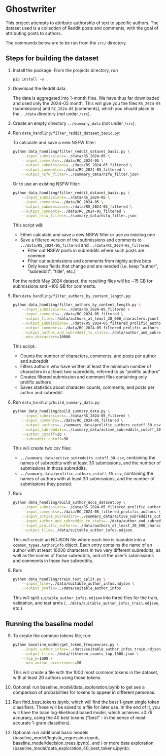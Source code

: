 # Ghostwriter

This project attempts to attribute authorship of text to specific authors. The dataset used is a collection of Reddit posts and comments, with the goal of attributing posts to authors.

The commands below are to be run from the `src/` directory.

## Steps for building the dataset

1. Install the package: From the projects directory, run

   ```
   pip install -e .
   ```

2. Download the Reddit data.

   The data is aggregated into 1-month files. We have thus far downloaded and used only the 2024-05 month. This will give you the files `RS_2024-05` (submissions) and `RC_2024-05` (comments), which you should place in the `../data` directory (_not_ under `/src`).

3. Create an empty directory `../summary_data` (not under `/src`).

4. Run `data_handling/filter_reddit_dataset_basic.py`:

   To calculate and save a new NSFW filter:

   ```bash
   python data_handling/filter_reddit_dataset_basic.py \
       --input_submissions=../data/RS_2024-05 \
       --input_comments=../data/RC_2024-05 \
       --output_submissions=../data/RS_2024-05_filtered \
       --output_comments=../data/RC_2024-05_filtered \
       --output_nsfw_filter=../summary_data/nsfw_filter.json
   ```

   Or to use an existing NSFW filter:

   ```bash
   python data_handling/filter_reddit_dataset_basic.py \
       --input_submissions=../data/RS_2024-05 \
       --input_comments=../data/RC_2024-05 \
       --output_submissions=../data/RS_2024-05_filtered \
       --output_comments=../data/RC_2024-05_filtered \
       --input_nsfw_filter=../summary_data/nsfw_filter.json
   ```

   This script will:

   - Either calculate and save a new NSFW filter or use an existing one
   - Save a filtered version of the submissions and comments to `../data/RS_2024-05_filtered` and `../data/RC_2024-05_filtered`:
     - Filter out NSFW posts in subreddits where such posts are common
     - Filter out submissions and comments from highly active bots
     - Only keep fields that change and are needed (i.e. keep "author", "subreddit", "title", etc.)

   For the reddit May 2024 dataset, the resulting files will be ~15 GB for submissions and ~100 GB for comments.

5. Run `data_handling/filter_authors_by_content_length.py`:

   ```bash
   python data_handling/filter_authors_by_content_length.py \
       --input_submissions=../data/RS_2024-05_filtered \
       --input_comments=../data/RC_2024-05_filtered \
       --output_file=../data/authors_at_least_20_000_characters.jsonl \
       --output_submissions=../data/RS_2024-05_filtered_prolific_authors \
       --output_comments=../data/RC_2024-05_filtered_prolific_authors \
       --output_author_and_subreddit_to_stats=../data/author_and_subreddit_to_stats.jsonl \
       --min_characters=10000
   ```

   This script:

   - Counts the number of characters, comments, and posts per author and subreddit
   - Filters authors who have written at least the minimum number of characters in at least two subreddits, referred to as "prolific authors"
   - Creates filtered submission and comment files containing only prolific authors
   - Saves statistics about character counts, comments, and posts per author and subreddit

6. Run `data_handling/build_summary_data.py`:

   ```bash
   python data_handling/build_summary_data.py \
       --input_submissions=../data/RS_2024-05_filtered \
       --input_comments=../data/RC_2024-05_filtered \
       --output_authors=../summary_data/prolific_authors_cutoff_30.csv \
       --output_subreddits=../summary_data/active_subreddits_cutoff_30.csv \
       --author_cutoff=30 \
       --subreddit_cutoff=30
   ```

   This will create two csv files:

   - `../summary_data/active_subreddits_cutoff_30.csv`, containing the names of subreddits with at least 30 submissions, and the number of submissions in those subreddits.
   - `../summary_data/prolific_authors_cutoff_30.csv`, containing the names of authors with at least 30 submissions, and the number of submissions they posted.

7. Run:

   ```bash
   python data_handling/build_author_docs_dataset.py \
       --input_submissions=../data/RS_2024-05_filtered_prolific_authors \
       --input_comments=../data/RC_2024-05_filtered_prolific_authors \
       --input_active_subreddits=../summary_data/active_subreddits_cutoff_30.csv \
       --input_author_and_subreddit_to_stats=../data/author_and_subreddit_to_stats.jsonl \
       --input_prolific_authors=../data/authors_at_least_20_000_characters.jsonl \
       --output_file=../data/suitable_author_infos.ndjson
   ```

   This will create an NDJSON file where each line is loadable into a `common_types.AuthorInfo` object. Each entry contains the name of an author with at least 10000 characters in two very different subreddits, as well as the names of those subreddits, and all the user's submissions and comments in those two subreddits.

8. Run:

   ```bash
   python data_handling/train_test_split.py \
       --input_file=../data/suitable_author_infos.ndjson \
       --output_prefix=../data/suitable_author_infos
   ```

   This will split `suitable_author_infos.ndjson` into three files for the train, validation, and test arms (`../data/suitable_author_infos_train.ndjson`, etc.).

## Running the baseline model

9. To create the common tokens file, run:

   ```bash
   python baseline_model/get_token_frequencies.py \
       --input_author_infos=../data/suitable_author_infos_train.ndjson \
       --output_file=../data/tiktoken_counts_top_1000.json \
       --top_k=1000 \
       --min_author_occurrences=20
   ```

   This will create a file with the 1000 most common tokens in the dataset, with at least 20 authors using those tokens.

10. Optional: run baseline_model/data_exploration.ipynb to get see a comparison of probabilities for tokens to appear in different personas.

11. Run find_best_tokens.ipynb, which will find the best 1-gram single token classifiers. Those will be saved to a file
    for later use. In the end of it, you will have the base log-likelihood based model, which achieves ±0.79 accuracy,
    using the 40 best tokens ("best" - in the sense of most accurate 1-gram classifiers).

12. Optional: run additional basic models (baseline_model/logistic_regression.ipynb, baseline_model/decision_trees.ipynb), and / or more data exploration (baseline_model/data_exploration_40_best_tokens.ipynb).
